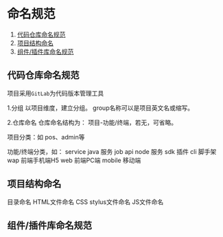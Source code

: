 # 命名规范

1. [代码仓库命名规范](#代码仓库命名规范)
1. [项目结构命名](项目结构命名)
1. [组件/插件库命名规范](组件/插件库命名规范)

## 代码仓库命名规范

项目采用`GitLab`为代码版本管理工具

1.分组
以项目维度，建立分组。
group名称可以是项目英文名或缩写。

2.仓库命名
仓库命名结构为： 项目-功能/终端，若无，可省略。

项目分类：如 pos、admin等

功能/终端分类，如：
service	java 服务
job
api		node 服务
sdk		插件
cli		脚手架
wap 	前端手机端H5
web		前端PC端
mobile	移动端

## 项目结构命名
目录命名
HTML文件命名
CSS
stylus文件命名
JS文件命名

## 组件/插件库命名规范
